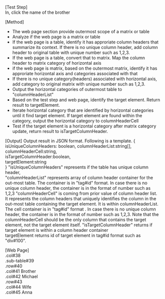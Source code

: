 [Test Step]  
In, click the name of the brother  

[Method]  

* The web page section provide outermost scope of a matrix or table  
* Analyze if the web page is a matrix or table
* If the web page is a table, identify it has approriate column headers that summarize its context. If there is no unique column header, add column header to original table with unique number such as 1,2,3.
* If the web page is a table, convert that to matrix. Map the column header to matrix category of horizontal axis
* if the web page is matrix, based on the outermost matrix, identify it has approriate horizontal axis and categories associated with that  
* If there is no unique category(headers) associated with horizontal axis, add category to original matrix with unique number such as 1,2,3.  
* Output the horizontal categories of outermost table to "columnHeaderList"  
* Based on the test step and web page, identify the target element. Return result to targetElement.  
* Iterate horizontal category that are identified by horizontal categories until it find target element. If target element are found within the category, output the horizontal category to columnHeaderCell  
* Test if the target element is a horizontal category after matrix category update, return result to isTargetColumnHeader.  

[Output]
Output result in JSON format.
Following is a template.
{
isUniqueColumnHeaders: boolean,
columnHeaderList:string[],
columnHeaderCell:string,  
isTargetColumnHeader:boolean,  
targetElement:string  
}
"isUniqueColumnHeaders" represents if the table has unique column header,  
"columnHeaderList" represents array of column header container for the out-most table. The container is in "tag#id" format. In case there is no unique column header, the container is in the format of number such as 1,2,3
"columnHeaderCell" is coming from prior value of column header list. It represents the column headers that uniquely identifies the column in the out-most table containing the target element. It is within columnHeaderList. The cell container is in "tag#id" format . In case there is no unique column header, the container is in the format of number such as 1,2,3. Note that the columnHeaderCell should be the only column that contains the target element, not the target element itself.
"isTargetColumnHeader" returns if target element is within a column header container  
targetElement returns id of target element in tag#id format such as "div#100".  

[Web Page]  
                        .col#38  
                            .sub-table#39  
                                .row#40  
                                    .col#41 Brother  
                                    .col#42 Michael  
                                .row#43  
                                    .col#44 Wife  
                                    .col#45 Anna
